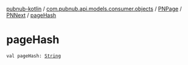 [pubnub-kotlin](../../../index.md) / [com.pubnub.api.models.consumer.objects](../../index.md) / [PNPage](../index.md) / [PNNext](index.md) / [pageHash](./page-hash.md)

# pageHash

`val pageHash: `[`String`](https://kotlinlang.org/api/latest/jvm/stdlib/kotlin/-string/index.html)